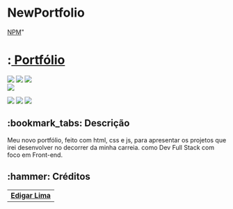 # NewPortfolio

[NPM](https://img.shields.io/npm/l/ssd?label=license&logo=MIT&logoColor=%23FFFF&style=plastic)"

<h1>:<a href="https://eddijager.github.io/NewPortfolio/"> Portfólio </a></h1>

<div style="display: inline_block">

<img src="https://img.shields.io/badge/html5-%23E34F26.svg?style=for-the-badge&logo=html5&logoColor=white" />
<img src="https://img.shields.io/badge/css3-%231572B6.svg?style=for-the-badge&logo=css3&logoColor=white" />
<img src="https://img.shields.io/badge/javascript-%23323330.svg?style=for-the-badge&logo=javascript&logoColor=%23F7DF1E" />
  
  
  
</div>

<img src ="https://github.com/eddijager/NewPortfolio/blob/main/assets/home1.png" />

<div style="display: inline_block">
  
<a href = "mailto:eddlima@hotmail.com"><img src="https://img.shields.io/badge/-Gmail-%23333?style=for-the-badge&logo=gmail&logoColor=white" target="_blank"></a>
<a href="https://www.linkedin.com/in/edigarlima" target="_blank"><img src="https://img.shields.io/badge/-LinkedIn-%230077B5?style=for-the-badge&logo=linkedin&logoColor=white" target="_blank"></a>
<a href="https://eddijager.github.io/NewPortfolio/" target="_blank"><img src="https://img.shields.io/badge/-Portf%C3%B3lio-brown?style=for-the-badge&logo=true" target="_blank"></a>
  
</div>

<h2>:bookmark_tabs: Descrição</h2>
<p>Meu novo portfólio, feito com html, css e js, para apresentar os projetos que irei desenvolver no decorrer da minha carreia. como Dev Full Stack com foco em Front-end.</p>



<h2>:hammer: Créditos</h2>
<table>
  <tr>
    <td align="center">
      <a href="https://github.com/eddijager">
          <b>Edigar Lima</b>
        </sub>
      </a>
    </td>
  </tr>
</table>
